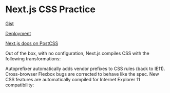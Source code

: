 # Next.js CSS Practice

[Gist](https://gist.github.com/alexmkio/b7cbe2cfcc0b077a8060678c704c76a3)

[Deployment](https://next-css-practice.vercel.app/)

[Next.js docs on PostCSS](https://nextjs.org/docs/advanced-features/customizing-postcss-config)

Out of the box, with no configuration, Next.js compiles CSS with the following transformations:

Autoprefixer automatically adds vendor prefixes to CSS rules (back to IE11).
Cross-browser Flexbox bugs are corrected to behave like the spec.
New CSS features are automatically compiled for Internet Explorer 11 compatibility:
